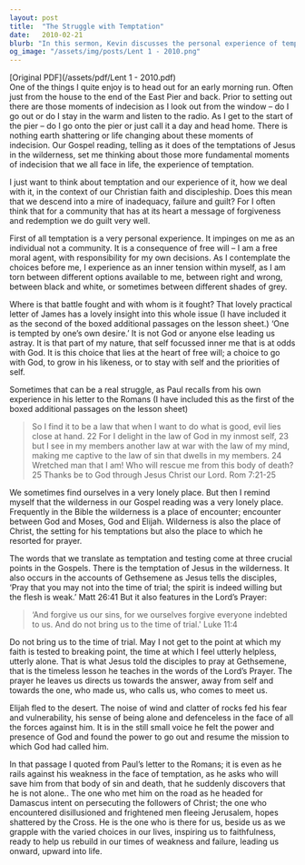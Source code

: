 ```yaml
---
layout: post
title:  "The Struggle with Temptation"
date:   2010-02-21
blurb: "In this sermon, Kevin discusses the personal experience of temptation and how it affects our Christian faith and discipleship. He explores the concept of free will and the inner battle between self and God. He also highlights the importance of prayer and seeking God's presence in times of trial."
og_image: "/assets/img/posts/Lent 1 - 2010.png"
---
```

[Original PDF](/assets/pdf/Lent 1 - 2010.pdf)    
One of the things I quite enjoy is to head out for an early morning run. Often just from the house to the end of the East Pier and back. Prior to setting out there are those moments of indecision as I look out from the window – do I go out or do I stay in the warm and listen to the radio. As I get to the start of the pier – do I go onto the pier or just call it a day and head home. There is nothing earth shattering or life changing about these moments of indecision. Our Gospel reading, telling as it does of the temptations of Jesus in the wilderness, set me thinking about those more fundamental moments of indecision that we all face in life, the experience of temptation.

I just want to think about temptation and our experience of it, how we deal with it, in the context of our Christian faith and discipleship. Does this mean that we descend into a mire of inadequacy, failure and guilt? For I often think that for a community that has at its heart a message of forgiveness and redemption we do guilt very well.

First of all temptation is a very personal experience. It impinges on me as an individual not a community. It is a consequence of free will – I am a free moral agent, with responsibility for my own decisions. As I contemplate the choices before me, I experience as an inner tension within myself, as I am torn between different options available to me, between right and wrong, between black and white, or sometimes between different shades of grey.

Where is that battle fought and with whom is it fought? That lovely practical letter of James has a lovely insight into this whole issue (I have included it as the second of the boxed additional passages on the lesson sheet.) ‘One is tempted by one’s own desire.’ It is not God or anyone else leading us astray. It is that part of my nature, that self focussed inner me that is at odds with God. It is this choice that lies at the heart of free will; a choice to go with God, to grow in his likeness, or to stay with self and the priorities of self.

Sometimes that can be a real struggle, as Paul recalls from his own experience in his letter to the Romans (I have included this as the first of the boxed additional passages on the lesson sheet)

> So I find it to be a law that when I want to do what is good, evil lies close at hand. 22 For I delight in the law of God in my inmost self, 23 but I see in my members another law at war with the law of my mind, making me captive to the law of sin that dwells in my members. 24 Wretched man that I am! Who will rescue me from this body of death? 25 Thanks be to God through Jesus Christ our Lord. Rom 7:21-25

We sometimes find ourselves in a very lonely place. But then I remind myself that the wilderness in our Gospel reading was a very lonely place. Frequently in the Bible the wilderness is a place of encounter; encounter between God and Moses, God and Elijah. Wilderness is also the place of Christ, the setting for his temptations but also the place to which he resorted for prayer.

The words that we translate as temptation and testing come at three crucial points in the Gospels. There is the temptation of Jesus in the wilderness. It also occurs in the accounts of Gethsemene as Jesus tells the disciples, ‘Pray that you may not into the time of trial; the spirit is indeed willing but the flesh is weak.’ Matt 26:41 But it also features in the Lord’s Prayer:

> ‘And forgive us our sins, for we ourselves forgive everyone indebted to us. And do not bring us to the time of trial.' Luke 11:4

Do not bring us to the time of trial. May I not get to the point at which my faith is tested to breaking point, the time at which I feel utterly helpless, utterly alone. That is what Jesus told the disciples to pray at Gethsemene, that is the timeless lesson he teaches in the words of the Lord’s Prayer. The prayer he leaves us directs us towards the answer, away from self and towards the one, who made us, who calls us, who comes to meet us.

Elijah fled to the desert. The noise of wind and clatter of rocks fed his fear and vulnerability, his sense of being alone and defenceless in the face of all the forces against him. It is in the still small voice he felt the power and presence of God and found the power to go out and resume the mission to which God had called him.

In that passage I quoted from Paul’s letter to the Romans; it is even as he rails against his weakness in the face of temptation, as he asks who will save him from that body of sin and death, that he suddenly discovers that he is not alone.. The one who met him on the road as he headed for Damascus intent on persecuting the followers of Christ; the one who encountered disillusioned and frightened men fleeing Jerusalem, hopes shattered by the Cross. He is the one who is there for us, beside us as we grapple with the varied choices in our lives, inspiring us to faithfulness, ready to help us rebuild in our times of weakness and failure, leading us onward, upward into life.
